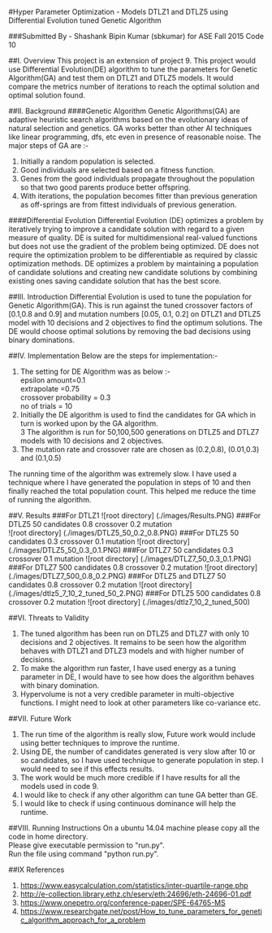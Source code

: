 #Hyper Parameter Optimization - Models DTLZ1 and DTLZ5 using Differential Evolution tuned Genetic Algorithm

###Submitted By - Shashank Bipin Kumar (sbkumar) for ASE Fall 2015 Code 10

##I. Overview
This project is an extension of project 9. This project would use Differential Evolution(DE) algorithm to tune the parameters for Genetic Algorithm(GA) and test them on DTLZ1 and DTLZ5 models. It would compare the metrics number of iterations to reach the optimal solution and optimal solution found.

##II. Background
####Genetic Algorithm
Genetic Algorithms(GA) are adaptive heuristic search algorithms based on the evolutionary ideas of natural selection and genetics. GA works better than other AI techniques like linear programming, dfs, etc even in presence of reasonable noise. The major steps of GA are :-  
1. Initially a random population is selected.  
2. Good individuals are selected based on a fitness function.  
3. Genes from the good individuals propagate throughout the population so that two good parents produce better offspring.  
4. With iterations, the population becomes fitter than previous generation as off-springs are from fittest individuals of previous generation. 

####Differential Evolution
Differential Evolution (DE) optimizes a problem by iteratively trying to improve a candidate solution with regard to a given measure of quality. DE is suited for multidimensional real-valued functions but does not use the gradient of the problem being optimized. DE does not require the optimization problem to be differentiable as required by classic optimization methods. DE optimizes a problem by maintaining a population of candidate solutions and creating new candidate solutions by combining existing ones saving candidate solution that has the best score.

##III. Introduction
Differential Evolution is used to tune the population for Genetic Algorithm(GA). This is run against the tuned crossover factors of [0.1,0.8 and 0.9] and mutation numbers [0.05, 0.1, 0.2] on DTLZ1 and DTLZ5 model  with 10 decisions and 2 objectives to find the optimum solutions. The DE would choose optimal solutions by removing the bad decisions using binary dominations.

##IV. Implementation
Below are the steps for implementation:-  
1. The setting for DE Algorithm was as below :-  
	epsilon amount=0.1  
    extrapolate =0.75  
	crossover probability = 0.3  
	no of trials = 10  
2. Initially the DE algorithm is used to find the candidates for GA which in turn is worked upon by the GA algorithm.  
3  The algorithm is run for 50,100,500 generations on DTLZ5 and DTLZ7 models with 10 decisions and 2 objectives.
4. The mutation rate and crossover rate are chosen as (0.2,0.8), (0.01,0.3) and (0.1,0.5)

The running time of the algorithm was extremely slow. I have used a technique where I have generated the population in steps of 10 and then finally reached the total population count. This helped me reduce the time of running the algorithm.

##V. Results
###For DTLZ1
![root directory] (./images/Results.PNG)
###For DTLZ5 50 candidates 0.8 crossover 0.2 mutation  
![root directory] (./images/DTLZ5_50_0.2_0.8.PNG)
###For DTLZ5 50 candidates 0.3 crossover 0.1 mutation
![root directory] (./images/DTLZ5_50_0.3_0.1.PNG)
###For DTLZ7 50 candidates 0.3 crossover 0.1 mutation
![root directory] (./images/DTLZ7_50_0.3_0.1.PNG)
###For DTLZ7 500 candidates 0.8 crossover 0.2 mutation
![root directory] (./images/DTLZ7_500_0.8_0.2.PNG)
###For DTLZ5 and DTLZ7 50 candidates 0.8 crossover 0.2 mutation
![root directory] (./images/dtlz5_7_10_2_tuned_50_2.PNG)
###For DTLZ5 500 candidates 0.8 crossover 0.2 mutation
![root directory] (./images/dtlz7_10_2_tuned_500)

##VI. Threats to Validity
1. The tuned algorithm has been run on DTLZ5 and DTLZ7 with only 10 decisions and 2 objectives. It remains to be seen how the algorithm behaves with DTLZ1 and DTLZ3 models and with higher number of decisions.  
2. To make the algorithm run faster, I have used energy as a tuning parameter in DE, I would have to see how does the algorithm behaves with binary domination.  
3. Hypervolume is not a very credible parameter in multi-objective functions. I might need to look at other parameters like co-variance etc.  

##VII. Future Work
1. The run time of the algorithm is really slow, Future work would include using better techniques to improve the runtime.  
2. Using DE, the number of candidates generated is very slow after 10 or so candidates, so I have used technique to generate population in step. I would need to see if this effects results.  
3. The work would be much more credible if I have results for all the models used in code 9.
4. I would like to check if any other algorithm can tune GA better than GE.
5. I would like to check if using continuous dominance will help the runtime.

##VIII. Running Instructions
On a ubuntu 14.04 machine please copy all the code in home directory.  
Please give executable permission to "run.py".  
Run the file using command "python run.py".  

##IX References
1. https://www.easycalculation.com/statistics/inter-quartile-range.php  
2. http://e-collection.library.ethz.ch/eserv/eth:24696/eth-24696-01.pdf  
3. https://www.onepetro.org/conference-paper/SPE-64765-MS  
4. https://www.researchgate.net/post/How_to_tune_parameters_for_genetic_algorithm_approach_for_a_problem  













